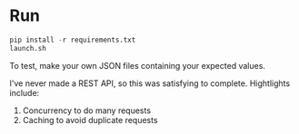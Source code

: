 # Run
```python
pip install -r requirements.txt
launch.sh
```
    
To test, make your own JSON files containing your expected values.

I've never made a REST API, so this was satisfying to complete.
Hightlights include:
1. Concurrency to do many requests
2. Caching to avoid duplicate requests
